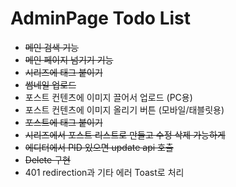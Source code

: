 # AdminPage Todo List

- ~~메인 검색 기능~~
- ~~메인 페이지 넘기기 기능~~
- ~~시리즈에 태그 붙이기~~
- ~~썸네일 업로드~~
- 포스트 컨텐츠에 이미지 끌어서 업로드 (PC용)
- 포스트 컨텐츠에 이미지 올리기 버튼 (모바일/태블릿용)
- ~~포스트에 태그 붙이기~~
- ~~시리즈에서 포스트 리스트로 만들고 수정 삭제 가능하게~~
- ~~에디터에서 PID 있으면 update api 호출~~
- ~~Delete 구현~~
- 401 redirection과 기타 에러 Toast로 처리